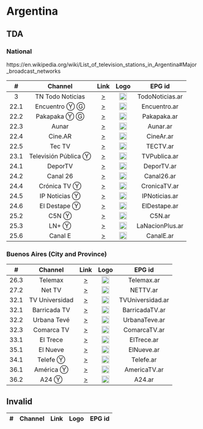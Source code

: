 <h1>Argentina</h1>

<h2>TDA</h2>

<h3>National</h3>
https://en.wikipedia.org/wiki/List_of_television_stations_in_Argentina#Major_broadcast_networks

| #    | Channel        | Link  | Logo | EPG id |
|:----:|:--------------:|:-----:|:----:|:------:|
| 3 | TN Todo Noticias  | [>](https://www.youtube.com/c/todonoticias/live) | <img height="20" src="https://upload.wikimedia.org/wikipedia/commons/thumb/4/4f/TN_todo_noticias_logo.svg/200px-TN_todo_noticias_logo.svg.png"/> | TodoNoticias.ar |
| 22.1 | Encuentro Ⓨ Ⓖ  | [>](https://www.youtube.com/user/encuentro/live) | <img height="20" src="https://i.imgur.com/IyP2UIx.png"/> | Encuentro.ar |
| 22.2 | Pakapaka Ⓨ Ⓖ   | [>](https://www.youtube.com/user/CanalPakapaka/live) | <img height="20" src="https://i.imgur.com/Q4zaCuM.png"/> | Pakapaka.ar |
| 22.3 | Aunar    | [>](https://5fb24b460df87.streamlock.net/live-cont.ar/mirador/playlist.m3u8) | <img height="20" src="http://tvabierta.weebly.com/uploads/5/1/3/4/51344345/aunar.png"/> | Aunar.ar |
| 22.4 | Cine.AR        | [>](https://5fb24b460df87.streamlock.net/live-cont.ar/cinear/playlist.m3u8) | <img height="20" src="https://i.imgur.com/RPLyrIC.png"/> | CineAr.ar |
| 22.5 | Tec TV         | [>](https://tv.initium.net.ar:3939/live/tectvmainlive.m3u8) | <img height="20" src="https://i.imgur.com/EGCq1wc.png"/> | TECTV.ar |
| 23.1 | Televisión Pública Ⓨ | [>](https://www.youtube.com/user/TVPublicaArgentina/live) | <img height="20" src="https://i.imgur.com/4hYYpiu.png"/> | TVPublica.ar |
| 24.1 | DeporTV        | [>](https://5fb24b460df87.streamlock.net/live-cont.ar/deportv/playlist.m3u8) | <img height="20" src="https://i.imgur.com/iyYLNRt.png"/> | DeporTV.ar |
| 24.2 | Canal 26       | [>](https://www.youtube.com/c/canal26/live) | <img height="20" src="https://i.imgur.com/xDjOUuz.png"/> | Canal26.ar |
| 24.4 | Crónica TV Ⓨ   | [>](https://www.youtube.com/c/cronicatv/live) | <img height="20" src="https://i.imgur.com/k2Ku8Ib.png"/> | CronicaTV.ar |
|24.5 | IP Noticias Ⓨ | [>](https://www.youtube.com/watch?v=IxQ2-6Y4y9w)| <img height="20" src="https://photos.live-tv-channels.org/tv-logo/ar-ip-noticias-6980-300x225.jpg" />|IPNoticias.ar|
|24.6| El Destape Ⓨ|[>](https://www.youtube.com/watch?v=JuskTxbUqmY)|<img height="20" src="https://yt3.ggpht.com/a-/AAuE7mAuXDwiY8UPwtAHrGXTXkAxBjdRqws2MJIN2A=s900-mo-c-c0xffffffff-rj-k-no"/>|ElDestape.ar|
| 25.2 | C5N Ⓨ          | [>](https://www.youtube.com/c/c5n/live) | <img height="20" src="https://i.imgur.com/E3pamA5.png"/> | C5N.ar |
| 25.3 | LN+ Ⓨ          | [>](https://www.youtube.com/c/LaNacionMas/live) | <img height="20" src="https://i.imgur.com/vJYzGt1.png"/> | LaNacionPlus.ar |
| 25.6 |Canal E| [>](https://unlimited1-us.dps.live/perfiltv/perfiltv.smil/perfiltv/livestream2/chunks.m3u8)| <img height="20" src="https://i.ibb.co/y4pkxH3/Qtc8-M2-PG-400x400.jpg"/>| CanalE.ar|


<h3> Buenos Aires (City and Province)</h3>

| #    | Channel        | Link  | Logo | EPG id |
|:----:|:--------------:|:-----:|:----:|:------:|
| 26.3 | Telemax        | [>](https://live-edge01.telecentro.net.ar/live/smil:tlx.smil/playlist.m3u8) | <img height="20" src="https://i.imgur.com/gfX0hdB.png"/> | Telemax.ar |
| 27.2 | Net TV         | [>](https://unlimited1-us.dps.live/nettv/nettv.smil/playlist.m3u8) | <img height="20" src="https://i.imgur.com/EWmshtx.png"/> | NETTV.ar |
| 32.1 | TV Universidad | [>](https://stratus.stream.cespi.unlp.edu.ar/hls/tvunlp.m3u8) | <img height="20" src="https://i.imgur.com/tvLHiAT.png"/> | TVUniversidad.ar |
|32.1 | Barricada TV|[>](https://live-ak.vimeocdn.com/exp=1696402364~acl=%2F9f41e203-241b-4eb7-b0b5-b1839903408f%2F%2A~hmac=d4819f301510676a986bfe610b664765ee2b1a23e1e1ca3214398f949a0b2778/9f41e203-241b-4eb7-b0b5-b1839903408f/hls.m3u8?min_seconds=30)| <img height="20" src="https://www.barricadatv.org/?p=23082"/>|BarricadaTV.ar|
|32.2 | Urbana Tevé | [>](https://cdnhd.iblups.com/hls/DD3nXkAkWk.m3u8)|<img height="20" src="https://yt3.ggpht.com/ytc/AKedOLQLeFMWMeoumi-o24ohLPXSEdNL5-oJ9W5oP5KnnA=s900-c-k-c0x00ffffff-no-rj" />| UrbanaTeve.ar|
|32.3 | Comarca TV | [>](https://video-weaver.ord56.hls.ttvnw.net/v1/playlist/Cq4FFLOPxq44Qy0kxjcr_wXuRRwjKU6gJ80Tc5eWRkaz5XdeNfeq7DzoNAstinu7BLtnw7jYDANX5yCDozdlS55_kYfuDyqQhwF0JpzU75lDUv5NOuUVWBwlP0m1Bh1JMn21v_OvA_teSCI7hcIFl2DoINrr8bHnpSS8EUvXNesfdX_LcfQH-clqftQ0sCreLIbTvxI5MyL6Wnm8jGh2yg48A2c_k9YHDH6TpM3tLo-pbRrrfByqMq-IoMQREf5DV_sTfHtAzinQQU3Np309s2ScJwcBlAjzz4VJ7svuJ1UbWBBylenSTnrXQW5Vws7OqG2kcoAHHpAQN6BQCpxaXO6dE7MLg7Nq6E7961fHEVSqFCRQg2Y5orbSsEwMo7_S4s5POZSQX1tn04QDuHfLixx-aBcbctSSFmI1CNZ3YDCEZVvWHOU6SyKQcsZeJCFLA1DsxqY3DeAn6n7xpPS4pdsizKqlqsT66liv_L-48h7jGujNZPDHge0fcgUs_7b7jlKJlKv-S_s1mGgLqPEUEQ8dhn5AugB0kfjAGgcTHIP_qLPRY0M7OikuBaMxh1pUpPkVG9AX4jCg1cwCgcfa64OP9ed4pwMjoiKm0dIfytTQ8hWjwXtkv16nJDfZ3kkqaMnM8ErZG6tRw-JVy3nRooKubY7Re0Fc1RHB85_eX2NYQD88N7r-UgaiO2ax0FQ-E_IdfuwSmp5oDy6Di6pT7r_zDRN3znbV64s4i-INUg-D2Leeq4xqYhe_Zhj-3AoxXDWCB0-DCc1kFEComkNpY01YA19zEm01TKLCbdaJwdC6bQpSEoJkOCoPAMnxm7oPNlqZRbhM4TVCJ34f4Y1guzaDomcEABl4Cii2UF-OhskRUZF-SUWjWdO6z62UqZagzG2QOTr6VBH-ItT_16fLsRUaDGTVKzgYHT8XcSqTkyABKgl1cy1lYXN0LTEwjQY.m3u8)|<img height="20" src="http://directostv.teleame.com/wp-content/uploads/2020/10/Comarca-TV-en-vivo-Online.png" />|ComarcaTV.ar|
| 33.1 | El Trece       | [>](https://live-01-02-eltrece.vodgc.net/eltrecetv/index.m3u8) | <img height="20" src="https://i.imgur.com/ZK7AQFg.png"/> | ElTrece.ar |
| 35.1 | El Nueve       | [>](https://octubre-live.cdn.vustreams.com/live/channel09/live.isml/live.m3u8) | <img height="20" src="https://i.imgur.com/EtcVSm4.png"/> | ElNueve.ar |
| 34.1 | Telefe Ⓨ       | [>](https://telefe.com/Api/Videos/GetSourceUrl/694564/0/HLS?.m3u8) | <img height="20" src="https://i.imgur.com/wrZfMXn.png"/> | Telefe.ar |
| 36.1 | América Ⓨ      | [>](https://www.youtube.com/c/americaenvivo/live) | <img height="20" src="https://i.imgur.com/Jt7dOQm.png"/> | AmericaTV.ar |
| 36.2 | A24 Ⓨ          | [>](https://www.youtube.com/c/A24com/live) | <img height="20" src="https://i.imgur.com/OdhF7ym.png"/> | A24.ar |
<h2>Invalid</h2>



| #    | Channel        | Link  | Logo | EPG id |
|:----:|:--------------:|:-----:|:----:|:------:|
